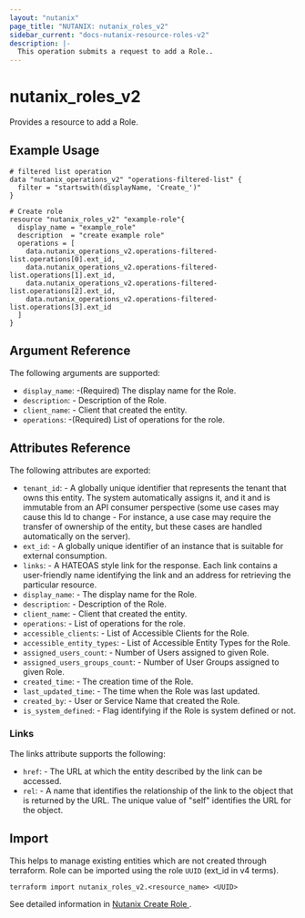 ```yaml
---
layout: "nutanix"
page_title: "NUTANIX: nutanix_roles_v2"
sidebar_current: "docs-nutanix-resource-roles-v2"
description: |-
  This operation submits a request to add a Role..
---
```


# nutanix_roles_v2

Provides a resource to add a Role.

## Example Usage

```hcl
# filtered list operation
data "nutanix_operations_v2" "operations-filtered-list" {
  filter = "startswith(displayName, 'Create_')"
}

# Create role
resource "nutanix_roles_v2" "example-role"{
  display_name = "example_role"
  description  = "create example role"
  operations = [
    data.nutanix_operations_v2.operations-filtered-list.operations[0].ext_id,
    data.nutanix_operations_v2.operations-filtered-list.operations[1].ext_id,
    data.nutanix_operations_v2.operations-filtered-list.operations[2].ext_id,
    data.nutanix_operations_v2.operations-filtered-list.operations[3].ext_id
  ]
}
```

## Argument Reference

The following arguments are supported:

- `display_name`: -(Required) The display name for the Role.
- `description`: - Description of the Role.
- `client_name`: - Client that created the entity.
- `operations`: -(Required) List of operations for the role.

## Attributes Reference

The following attributes are exported:

- `tenant_id`: - A globally unique identifier that represents the tenant that owns this entity. The system automatically assigns it, and it and is immutable from an API consumer perspective (some use cases may cause this Id to change - For instance, a use case may require the transfer of ownership of the entity, but these cases are handled automatically on the server).
- `ext_id`: - A globally unique identifier of an instance that is suitable for external consumption.
- `links`: - A HATEOAS style link for the response. Each link contains a user-friendly name identifying the link and an address for retrieving the particular resource.
- `display_name`: - The display name for the Role.
- `description`: - Description of the Role.
- `client_name`: - Client that created the entity.
- `operations`: - List of operations for the role.
- `accessible_clients`: - List of Accessible Clients for the Role.
- `accessible_entity_types`: - List of Accessible Entity Types for the Role.
- `assigned_users_count`: - Number of Users assigned to given Role.
- `assigned_users_groups_count`: - Number of User Groups assigned to given Role.
- `created_time`: - The creation time of the Role.
- `last_updated_time`: - The time when the Role was last updated.
- `created_by`: - User or Service Name that created the Role.
- `is_system_defined`: - Flag identifying if the Role is system defined or not.

### Links

The links attribute supports the following:

- `href`: - The URL at which the entity described by the link can be accessed.
- `rel`: - A name that identifies the relationship of the link to the object that is returned by the URL. The unique value of "self" identifies the URL for the object.

## Import

This helps to manage existing entities which are not created through terraform. Role can be imported using the role `UUID` (ext_id in v4 terms).

`terraform import nutanix_roles_v2.<resource_name> <UUID>`

See detailed information in [Nutanix Create Role ](https://developers.nutanix.com/api-reference?namespace=iam&version=v4.0#tag/Roles/operation/createRole).

